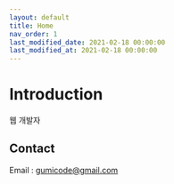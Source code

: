 ```yaml
---
layout: default
title: Home
nav_order: 1
last_modified_date: 2021-02-18 00:00:00
last_modified_at: 2021-02-18 00:00:00
---
```


# Introduction
웹 개발자

## Contact
Email : gumicode@gmail.com